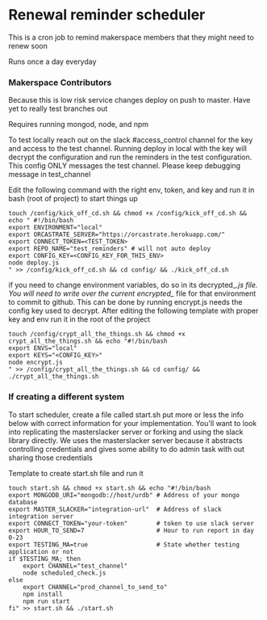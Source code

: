 # Renewal reminder scheduler

This is a cron job to remind makerspace members that they might need to renew soon

Runs once a day everyday

### Makerspace Contributors

Because this is low risk service changes deploy on push to master. Have yet to really test branches out

Requires running mongod, node, and npm

To test locally reach out on the slack #access_control channel for the key and access to the test channel. Running deploy in local with the key will decrypt the configuration and run the reminders in the test configuration. This config ONLY messages the test channel. Please keep debugging message in test_channel

Edit the following command with the right env, token, and key and run it in bash (root of project) to start things up

    touch /config/kick_off_cd.sh && chmod +x /config/kick_off_cd.sh && echo " #!/bin/bash
    export ENVIRONMENT="local"
    export ORCASTRATE_SERVER="https://orcastrate.herokuapp.com/"
    export CONNECT_TOKEN=<TEST_TOKEN>
    export REPO_NAME="test_reminders" # will not auto deploy
    export CONFIG_KEY=<CONFIG_KEY_FOR_THIS_ENV>
    node deploy.js
    " >> /config/kick_off_cd.sh && cd config/ && ./kick_off_cd.sh

if you need to change environment variables, do so in its decrypted_*.js file. You will need to write over the current encrypted_* file for that environment to commit to github. This can be done by running encrypt.js needs the config key used to decrypt. After editing the following template with proper key and env run it in the root of the project

    touch /config/crypt_all_the_things.sh && chmod +x crypt_all_the_things.sh && echo "#!/bin/bash
    export ENVS="local"
    export KEYS="<CONFIG_KEY>"
    node encrypt.js
    " >> /config/crypt_all_the_things.sh && cd config/ && ./crypt_all_the_things.sh

### If creating a different system

To start scheduler, create a file called start.sh put more or less the info below with correct information for your implementation. You'll want to look into replicating the masterslacker server or forking and using the slack library directly. We uses the masterslacker server because it abstracts controlling credentials and gives some ability to do admin task with out sharing those credentials

Template to create start.sh file and run it

    touch start.sh && chmod +x start.sh && echo "#!/bin/bash
    export MONGODB_URI="mongodb://host/urdb" # Address of your mongo database
    export MASTER_SLACKER="integration-url"  # Address of slack integration server
    export CONNECT_TOKEN="your-token"        # token to use slack server
    export HOUR_TO_SEND=7                    # Hour to run report in day 0-23
    export TESTING_MA=true                   # State whether testing application or not
    if $TESTING_MA; then
        export CHANNEL="test_channel"
        node scheduled_check.js
    else
        export CHANNEL="prod_channel_to_send_to"
        npm install
        npm run start
    fi" >> start.sh && ./start.sh
